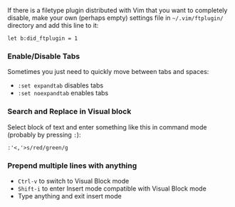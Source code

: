 If there is a filetype plugin distributed with Vim that you want to completely disable, make your own (perhaps empty) settings file in `~/.vim/ftplugin/` directory and add this line to it:
```
let b:did_ftplugin = 1
```

### Enable/Disable Tabs

Sometimes you just need to quickly move between tabs and spaces:

- `:set expandtab` disables tabs
- `:set noexpandtab` enables tabs

### Search and Replace in Visual block

Select block of text and enter something like this in command mode (probably by pressing `:`):

```
:'<,'>s/red/green/g
```

### Prepend multiple lines with anything

- `Ctrl-v` to switch to Visual Block mode
- `Shift-i` to enter Insert mode compatible with Visual Block mode
- Type anything and exit insert mode